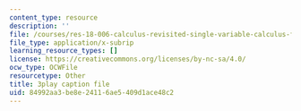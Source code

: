 ```yaml
---
content_type: resource
description: ''
file: /courses/res-18-006-calculus-revisited-single-variable-calculus-fall-2010/84992aa3be8e24116ae5409d1ace48c2_7GZTjIxm32I.srt
file_type: application/x-subrip
learning_resource_types: []
license: https://creativecommons.org/licenses/by-nc-sa/4.0/
ocw_type: OCWFile
resourcetype: Other
title: 3play caption file
uid: 84992aa3-be8e-2411-6ae5-409d1ace48c2
---
```


